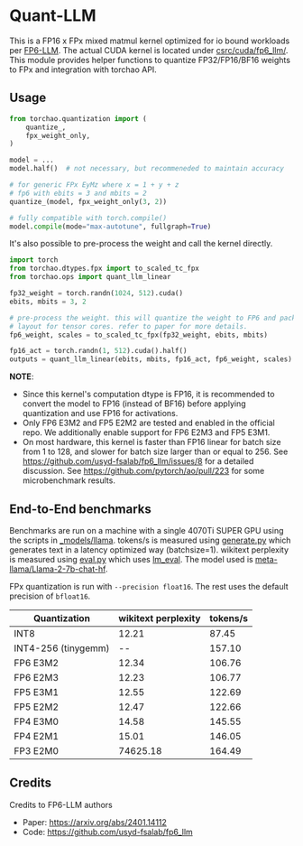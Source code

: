 # Quant-LLM

This is a FP16 x FPx mixed matmul kernel optimized for io bound workloads per [FP6-LLM](https://arxiv.org/abs/2401.14112). The actual CUDA kernel is located under [csrc/cuda/fp6_llm/](../../csrc/cuda/fp6_llm/). This module provides helper functions to quantize FP32/FP16/BF16 weights to FPx and integration with torchao API.

## Usage

```python
from torchao.quantization import (
    quantize_,
    fpx_weight_only,
)

model = ...
model.half()  # not necessary, but recommeneded to maintain accuracy

# for generic FPx EyMz where x = 1 + y + z
# fp6 with ebits = 3 and mbits = 2
quantize_(model, fpx_weight_only(3, 2))

# fully compatible with torch.compile()
model.compile(mode="max-autotune", fullgraph=True)
```

It's also possible to pre-process the weight and call the kernel directly.

```python
import torch
from torchao.dtypes.fpx import to_scaled_tc_fpx
from torchao.ops import quant_llm_linear

fp32_weight = torch.randn(1024, 512).cuda()
ebits, mbits = 3, 2

# pre-process the weight. this will quantize the weight to FP6 and pack it in a special
# layout for tensor cores. refer to paper for more details.
fp6_weight, scales = to_scaled_tc_fpx(fp32_weight, ebits, mbits)

fp16_act = torch.randn(1, 512).cuda().half()
outputs = quant_llm_linear(ebits, mbits, fp16_act, fp6_weight, scales)  # shape (1, 1024)
```

**NOTE**:
- Since this kernel's computation dtype is FP16, it is recommended to convert the model to FP16 (instead of BF16) before applying quantization and use FP16 for activations.
- Only FP6 E3M2 and FP5 E2M2 are tested and enabled in the official repo. We additionally enable support for FP6 E2M3 and FP5 E3M1.
- On most hardware, this kernel is faster than FP16 linear for batch size from 1 to 128, and slower for batch size larger than or equal to 256. See https://github.com/usyd-fsalab/fp6_llm/issues/8 for a detailed discussion. See https://github.com/pytorch/ao/pull/223 for some microbenchmark results.

## End-to-End benchmarks

Benchmarks are run on a machine with a single 4070Ti SUPER GPU using the scripts in [_models/llama](../../_models/llama). tokens/s is measured using [generate.py](../../_models/llama/generate.py) which generates text in a latency optimized way (batchsize=1). wikitext perplexity is measured using [eval.py](../../_models/llama/eval.py) which uses [lm_eval](https://github.com/EleutherAI/lm-evaluation-harness). The model used is [meta-llama/Llama-2-7b-chat-hf](https://huggingface.co/meta-llama/Llama-2-7b-chat-hf).

FPx quantization is run with `--precision float16`. The rest uses the default precision of `bfloat16`.

Quantization        | wikitext perplexity | tokens/s
--------------------|---------------------|----------
INT8                | 12.21               |  87.45
INT4-256 (tinygemm) | --                  | 157.10
FP6 E3M2            | 12.34               | 106.76
FP6 E2M3            | 12.23               | 106.77
FP5 E3M1            | 12.55               | 122.69
FP5 E2M2            | 12.47               | 122.66
FP4 E3M0            | 14.58               | 145.55
FP4 E2M1            | 15.01               | 146.05
FP3 E2M0            | 74625.18            | 164.49

## Credits

Credits to FP6-LLM authors

- Paper: https://arxiv.org/abs/2401.14112
- Code: https://github.com/usyd-fsalab/fp6_llm
